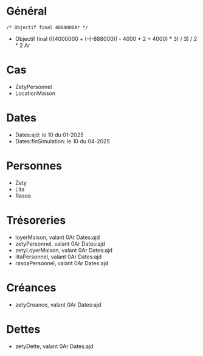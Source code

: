 # Général
`/* Objectif final 4884000Ar */`
* Objectif final (((4000000 + (-(-888000)) - 4000 * 2 + 4000) * 3) / 3) / 2 * 2 Ar

# Cas
* ZetyPersonnel
* LocationMaison
 
# Dates
* Dates:ajd: le 10 du 01-2025
* Dates:finSimulation: le 10 du 04-2025

# Personnes
* Zety
* Lita
* Rasoa

# Trésoreries
* loyerMaison, valant 0Ar Dates:ajd
* zetyPersonnel, valant 0Ar Dates:ajd
* zetyLoyerMaison, valant 0Ar Dates:ajd
* litaPersonnel, valant 0Ar Dates:ajd
* rasoaPersonnel, valant 0Ar Dates:ajd

# Créances 
* zetyCreance, valant 0Ar Dates:ajd

# Dettes 
* zetyDette, valant 0Ar Dates:ajd
